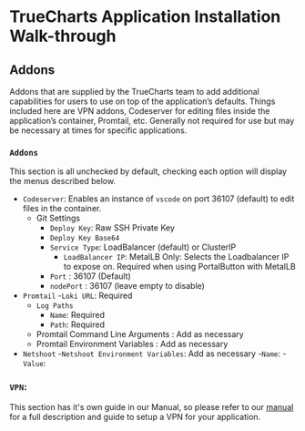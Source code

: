 # TrueCharts Application Installation Walk-through

## Addons

Addons that are supplied by the TrueCharts team to add additional capabilities for users to use on top of the application’s defaults. Things included here are VPN addons, Codeserver for editing files inside the application’s container, Promtail, etc. Generally not required for use but may be necessary at times for specific applications.

### `Addons`

This section is all unchecked by default, checking each option will display the menus described below.

- `Codeserver`: Enables an instance of `vscode` on port 36107 (default) to edit files in the container.
  - Git Settings
    - `Deploy Key`: Raw SSH Private Key
    - `Deploy Key Base64`
    - `Service Type`: LoadBalancer (default) or ClusterIP
      - `LoadBalancer IP`: MetalLB Only: Selects the Loadbalancer IP to expose on. Required when using PortalButton with MetalLB
    - `Port` : 36107 (Default)
    - `nodePort` : 36107 (leave empty to disable)
- `Promtail`
  -`Loki URL`: Required
  - `Log Paths`
    - `Name`: Required
    - `Path`: Required
  - Promtail Command Line Arguments : Add as necessary
  - Promtail Environment Variables : Add as necessary
- `Netshoot`
  -`Netshoot Environment Variables`: Add as necessary
    -`Name`:
    -`Value`:

### `VPN`:

This section has it's own guide in our Manual, so please refer to our [manual](https://truecharts.org/docs/manual/SCALE%20Apps/vpn-setup) for a full description and guide to setup a VPN for your application.  
